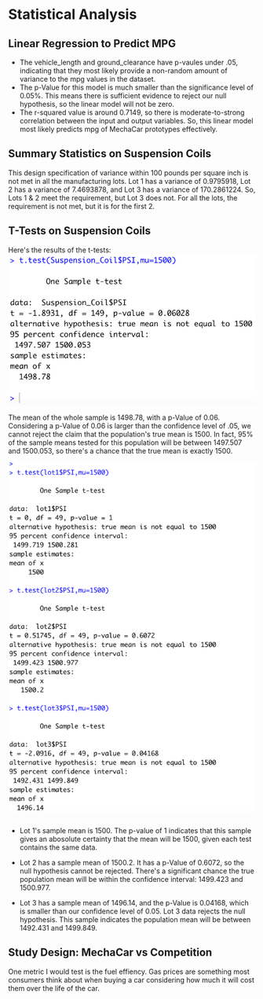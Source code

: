 # Statistical Analysis

## Linear Regression to Predict MPG
  - The vehicle_length and ground_clearance have p-vaules under .05, indicating that they most likely provide a non-random amount of variance to the mpg values in the dataset.
  - The p-Value for this model is much smaller than the significance level of 0.05%. This means there is sufficient evidence to reject our null hypothesis, so the linear model will not be zero.
  - The r-squared value is around 0.7149, so there is moderate-to-strong correlation between the input and output variables. So, this linear model most likely predicts mpg of MechaCar prototypes effectively.

## Summary Statistics on Suspension Coils
This design specification of variance within 100 pounds per square inch is not met in all the manufacturing lots. Lot 1 has a variance of 0.9795918, Lot 2 has a variance of 7.4693878, and Lot 3 has a variance of 170.2861224. So, Lots 1 & 2 meet the requirement, but Lot 3 does not. For all the lots, the requirement is not met, but it is for the first 2. 

## T-Tests on Suspension Coils
Here's the results of the t-tests:
![entire t-test](https://github.com/nyhandan/Challenge_15/blob/main/Challenge_15/Total%20T-test.png)

The mean of the whole sample is 1498.78, with a p-Value of 0.06. Considering a p-Value of 0.06 is larger than the confidence level of .05, we cannot  reject the claim that the population's true mean is 1500. In fact, 95% of the sample means tested for this population will be between 1497.507 and 1500.053, so there's a chance that the true mean is exactly 1500.


![individual t-tests](https://github.com/nyhandan/Challenge_15/blob/main/Challenge_15/3%20t-tests.png)


- Lot 1's sample mean is 1500. The p-value of 1 indicates that this sample gives an abosolute certainty that the mean will be 1500, given each test contains the same data. 

- Lot 2 has a sample mean of 1500.2. It has a p-Value of 0.6072, so the null hypothesis cannot be rejected. There's a significant chance the true population mean will be within the confidence interval: 1499.423 and 1500.977.

- Lot 3 has a sample mean of 1496.14, and the p-Value is 0.04168, which is smaller than our confidence level of 0.05. Lot 3 data rejects the null hypothesis. This sample indicates the population mean will be between 1492.431 and 1499.849. 


## Study Design: MechaCar vs Competition
One metric I would test is the fuel effiency. Gas prices are something most consumers think about when buying a car considering how much it will cost them over the life of the car. 

